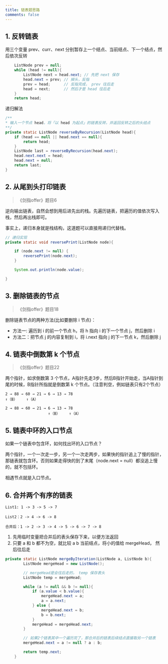 ```yaml
---
title: 链表题思路
comments: false
---
```



## 1. 反转链表

用三个变量 prev、curr、next 分别暂存上一个结点、当前结点、下一个结点，然后依次反转

```java
    ListNode prev = null;
    while (head != null){
        ListNode next = head.next; // 先把 next 保存
        head.next = prev; // 掉头，反指
        prev = head;      // 反指完成， prev 往后走
        head = next;      // 然后才是 head 往后走
    }
    return head;
```

递归解法

```java
/**
* 输入一个节点 head，将「以 head 为起点」的链表反转，并返回反转之后的头结点
**/
private static ListNode reverseByRecursion(ListNode head){
    if (head == null || head.next == null){
        return head;
    }
    ListNode last = reverseByRecursion(head.next);
    head.next.next = head;
    head.next = null;
    return last;
}
```

## 2. 从尾到头打印链表

> 《剑指offer》题目6

逆向输出链表，自然会想到用后进先出的栈。先遍历链表，把遍历的值依次写入栈，然后再出栈即可。

事实上，递归本身就是栈结构，这道题可以直接用递归代替栈。


```java
// 递归实现
private static void reversePrint(ListNode node){

    if (node.next != null) {
        reversePrint(node.next);
    }

    System.out.println(node.value);

}
```

## 3. 删除链表的节点

> 《剑指offer》题目18

删除链表节点的两种方法(比如要删除 i 节点)：

- 方法一: 遍历到 i 的前一个节点 h，将 h 指向 i 的下一个节点 j，然后删除 i
- 方法二：把节点 j 的内容复制到 i，将 i.next 指向 j 的下一节点 k，然后删除 j



## 4. 链表中倒数第 k 个节点

>  《剑指offer》题目22

两个指针，如求倒数第 3 个节点，A指针先走3步，然后B指针开始走，当A指针到尾的时候，B指针所指就是倒数第 k 个节点。（注意判空，例如链表只有2个节点）


```
2 → 88 → 60 → 21 → 6 → 13 → 78
↑（B）    ↑（A）

2 → 88 → 60 → 21 → 6 → 13 → 78
                   ↑（B）    ↑（A）
```


## 5. 链表中环的入口节点

如果一个链表中包含环，如何找出环的入口节点？

两个指针，一个一次走一步，另一个一次走两步，如果快的指针追上了慢的指针，那链表就包含环。否则如果走得快的到了末尾（node.next = null）都没追上慢的，就不包括环。

相遇节点就是入口节点。


## 6. 合并两个有序的链表

```
List1: 1 -> 3 -> 5 -> 7

List2：2 -> 4 -> 6 -> 8

合并后：1 -> 2 -> 3 -> 4 -> 5 -> 6 -> 7 -> 8
```

1. 先用临时变量把合并后的表头保存下来，以便方法返回
2. 只要 a 和 b 都不为空，就比较 a b 当前结点，将小的值给 mergeHead， 然后往后走

```java
private static ListNode mergeByIteration(ListNode a, ListNode b){
        ListNode mergeHead = new ListNode();

        // mergeHead是会往后走的， temp 保存表头
        ListNode temp = mergeHead;

        while (a != null && b != null){
            if (a.value < b.value){
                mergeHead.next = a;
                a = a.next;
            } else {
                mergeHead.next = b;
                b = b.next;
            }
            mergeHead = mergeHead.next;
        }

        // 如果2个链表其中一个遍历完了，那合并后的链表后续结点直接取另一个链表
        mergeHead.next = a != null ? a : b;

        return temp.next;
    }
```